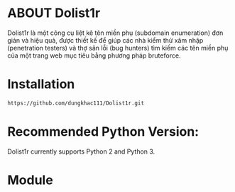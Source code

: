 # ABOUT Dolist1r
Dolist1r là một công cụ liệt kê tên miền phụ (subdomain enumeration) đơn giản và hiệu quả, 
được thiết kế để giúp các nhà kiểm thử xâm nhập (penetration testers) và thợ săn lỗi (bug hunters) 
tìm kiếm các tên miền phụ của một trang web mục tiêu bằng phương pháp bruteforce.

# Installation
```bash
https://github.com/dungkhac111/Dolist1r.git
```
# Recommended Python Version:
Dolist1r currently supports Python 2 and Python 3.

# Module

